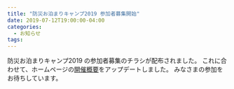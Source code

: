 ```yaml
---
title: "防災お泊まりキャンプ2019 参加者募集開始"
date: 2019-07-12T19:00:00-04:00
categories:
  - お知らせ
tags:
---
```

防災お泊まりキャンプ2019 の参加者募集のチラシが配布されました。
これに合わせて、ホームページの[開催概要](/bsc2019/about/)をアップデートしました。
みなさまの参加をお待ちしています。

